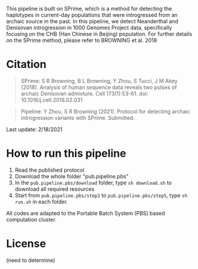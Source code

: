 This pipeline is built on SPrime, which is a method for detecting the haplotypes in current-day populations that were introgressed from an archaic source in the past. 
In this pipeline, we detect Neanderthal and Denisovan introgression in 1000 Genomes Project data, specifically focusing on the CHB (Han Chinese in Beijing) population. For further details on the SPrime method, please refer to BROWNING et al. 2018

# Citation

> SPrime: S R Browning, B L Browning, Y Zhou, S Tucci, J M Akey (2018). Analysis of human sequence data reveals two pulses of archaic Denisovan admixture. Cell 173(1):53-61. doi: 10.1016/j.cell.2018.02.031

> Pipeline: Y Zhou, S R Browning (2021). Protocol for detecting archaic introgression variants with SPrime. Submitted.

Last update: 2/18/2021

# How to run this pipeline

1. Read the published protocol
2. Download the whole folder "pub.pipeline.pbs"
3. In the `pub.pipeline.pbs/download` folder, type `sh download.sh` to download all required resources
4. Start from `pub.pipeline.pbs/step2` to `pub.pipeline.pbs/step5`, type `sh run.sh` in each folder.

All codes are adapted to the Portable Batch System (PBS) based computation cluster.

# License

(need to determine)
